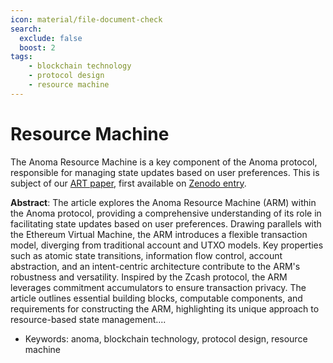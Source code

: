 ```yaml
---
icon: material/file-document-check
search:
  exclude: false
  boost: 2
tags: 
    - blockchain technology
    - protocol design
    - resource machine
---
```


# Resource Machine

The Anoma Resource Machine is a key component of the Anoma protocol, responsible
for managing state updates based on user preferences. This is subject of our
[ART paper](https://art.anoma.net/list#paper-10498991), first available on
[Zenodo entry](https://doi.org/10.5281/zenodo.10498991). 


**Abstract**: The article explores the Anoma Resource Machine (ARM) within the Anoma protocol, providing a comprehensive understanding of its role in facilitating state updates based on user preferences. Drawing parallels with the Ethereum Virtual Machine, the ARM introduces a flexible transaction model, diverging from traditional account and UTXO models. Key properties such as atomic state transitions, information flow control, account abstraction, and an intent-centric architecture contribute to the ARM's robustness and versatility. Inspired by the Zcash protocol, the ARM leverages commitment accumulators to ensure transaction privacy. The article outlines essential building blocks, computable components, and requirements for constructing the ARM, highlighting its unique approach to resource-based state management....

- Keywords: anoma, blockchain technology, protocol design, resource machine
